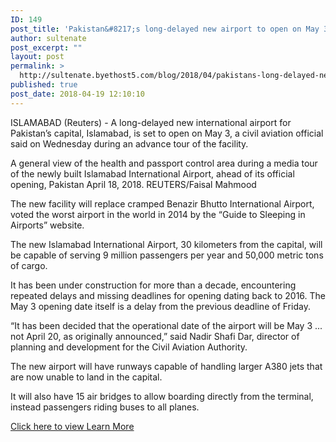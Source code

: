 ```yaml
---
ID: 149
post_title: 'Pakistan&#8217;s long-delayed new airport to open on May 3, official says'
author: sultenate
post_excerpt: ""
layout: post
permalink: >
  http://sultenate.byethost5.com/blog/2018/04/pakistans-long-delayed-new-airport-to-open-on-may-3-official-says/
published: true
post_date: 2018-04-19 12:10:10
---
```

ISLAMABAD (Reuters) - A long-delayed new international airport for Pakistan’s capital, Islamabad, is set to open on May 3, a civil aviation official said on Wednesday during an advance tour of the facility.

A general view of the health and passport control area during a media tour of the newly built Islamabad International Airport, ahead of its official opening, Pakistan April 18, 2018. REUTERS/Faisal Mahmood

The new facility will replace cramped Benazir Bhutto International Airport, voted the worst airport in the world in 2014 by the “Guide to Sleeping in Airports” website.

The new Islamabad International Airport, 30 kilometers from the capital, will be capable of serving 9 million passengers per year and 50,000 metric tons of cargo.

It has been under construction for more than a decade, encountering repeated delays and missing deadlines for opening dating back to 2016. The May 3 opening date itself is a delay from the previous deadline of Friday.

“It has been decided that the operational date of the airport will be May 3 ... not April 20, as originally announced,” said Nadir Shafi Dar, director of planning and development for the Civil Aviation Authority.

The new airport will have runways capable of handling larger A380 jets that are now unable to land in the capital.

It will also have 15 air bridges to allow boarding directly from the terminal, instead passengers riding buses to all planes.
<p id="mct-ai-attriblink" class="tab-current"><a href="https://www.reuters.com/article/us-pakistan-airport/pakistans-long-delayed-new-airport-to-open-on-may-3-official-says-idUSKBN1HP2XF">Click here to view Learn More</a></p>